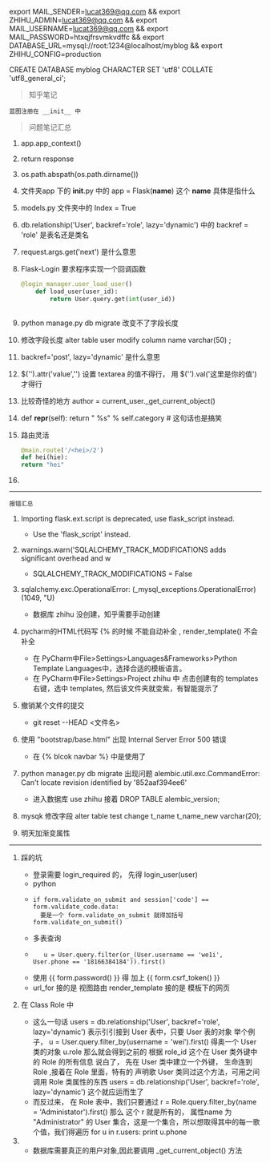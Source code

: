 export MAIL_SENDER=lucat369@qq.com &&
export ZHIHU_ADMIN=lucat369@qq.com &&
export MAIL_USERNAME=lucat369@qq.com &&
export MAIL_PASSWORD=htxqjfrsvmkvdffc &&
export DATABASE_URL=mysql://root:1234@localhost/myblog &&
export ZHIHU_CONFIG=production

CREATE DATABASE myblog
CHARACTER SET 'utf8'
COLLATE 'utf8_general_ci';

> 知乎笔记

    蓝图注册在 __init__ 中
   
> 问题笔记汇总

1. app.app_context()
2. return response
3. os.path.abspath(os.path.dirname())
4. 文件夹app 下的 __init__.py 中的 app =  Flask(__name__) 这个 __name__ 具体是指什么
5. models.py 文件夹中的 Index = True
6. db.relationship('User', backref='role', lazy='dynamic') 中的 backref = 'role' 是表名还是类名
7. request.args.get('next') 是什么意思
8. Flask-Login 要求程序实现一个回调函数
    ```python    
    @login_manager.user_load_user()
        def load_user(user_id):
            return User.query.get(int(user_id))
            
9. python manage.py db migrate 改变不了字段长度
10. 修改字段长度 alter table user modify column name varchar(50) ;
11. backref='post', lazy='dynamic' 是什么意思
12. $('').attr('value','') 设置 textarea 的值不得行， 用 $('').val('这里是你的值') 才得行 
13. 比较奇怪的地方 author = current_user._get_current_object()
14. def __repr__(self):
        return " %s" % self.category     # 这句话也是搞笑

15. 路由灵活 
    ```python
    @main.route('/<hei>/2')
    def hei(hie):
    return "hei"   
    ````
   
16. 
     
---
   
    报错汇总
   
1. Importing flask.ext.script is deprecated, use flask_script instead.
    - Use the 'flask_script' instead.
2. warnings.warn('SQLALCHEMY_TRACK_MODIFICATIONS adds significant overhead and w
    - SQLALCHEMY_TRACK_MODIFICATIONS = False
3. sqlalchemy.exc.OperationalError: (_mysql_exceptions.OperationalError) (1049, "U)
    - 数据库 zhihu 没创建，知乎需要手动创建
4. pycharm的HTML代码写 {% 的时候 不能自动补全 , render_template() 不会补全
    - 在 PyCharm中File>Settings>Languages&Frameworks>Python Template Languages中，选择合适的模板语言。
    - 在 PyCharm中File>Settings>Project zhihu 中 点击创建有的 templates 右键，选中 templates, 然后该文件夹就变紫，有智能提示了
5. 撤销某个文件的提交 
    - git reset --HEAD <文件名>
6. 使用 "bootstrap/base.html" 出现 Internal Server Error 500 错误
    - 在 {% blcok navbar %} 中是使用了 
7. python manager.py db migrate 出现问题 alembic.util.exc.CommandError: Can't locate revision identified by '852aaf394ee6'
    - 进入数据库 use zhihu 接着 DROP TABLE alembic_version;
8. mysqk 修改字段 alter table test change t_name t_name_new varchar(20);

9. 明天加渐变属性

---

1. 踩的坑 
    - 登录需要 login_required 的， 先得 login_user(user) 
    - python
    -     if form.validate_on_submit and session['code'] == form.validate_code.data:
            要是一个 form.validate_on_submit 就得加括号 form.validate_on_submit()
    - 多表查询 
    -        u = User.query.filter(or_(User.username == 'we1i', User.phone == '18166384184')).first()
    - 使用 {{ form.password() }} 得 加上  {{ form.csrf_token() }}
    - url_for 接的是 视图路由 render_template 接的是 模板下的网页

2. 在 Class Role 中
    - 这么一句话     users = db.relationship('User', backref='role', lazy='dynamic') 表示引引接到 User 表中，只要 User 表的对象
    举个例子， u = User.query.filter_by(username = 'wei').first() 得奥一个 User类的对象 u.role 那么就会得到之前的 根据 role_id 这个在 User 类外键中的 Role 的所有信息
    说白了， 先在 User 类中建立一个外键， 生命连到 Role ,接着在 Role 里面，特有的 声明歌 User 类同过这个方法，可用之间调用 Role 类属性的东西
    users = db.relationship('User', backref='role', lazy='dynamic') 这个就应运而生了
    - 而反过来， 在 Role 表中，我们只要通过 r = Role.query.filter_by(name = 'Administator').first()
    那么 这个 r 就是所有的， 属性name 为 "Administrator" 的 User 集合，这是一个集合，所以想取得其中的每一歌个值，我们得遍历
    for u in r.users:
        print u.phone 
        
3. - 数据库需要真正的用户对象,因此要调用 _get_current_object() 方法
   
   
   
 
    

 
    
    